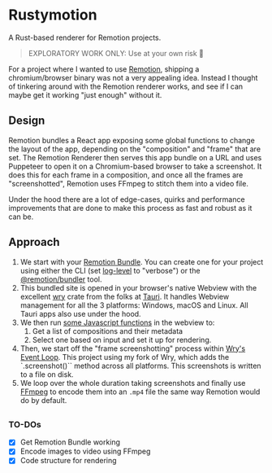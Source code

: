 # Rustymotion

A Rust-based renderer for Remotion projects.

> EXPLORATORY WORK ONLY: Use at your own risk 🚧

For a project where I wanted to use [Remotion](https://www.remotion.dev), shipping a chromium/browser binary was not a very appealing idea. Instead I thought of tinkering around with the Remotion renderer works, and see if I can maybe get it working "just enough" without it.

## Design

Remotion bundles a React app exposing some global functions to change the layout of the app, depending on the "composition" and "frame" that are set. The Remotion Renderer then serves this app bundle on a URL and uses Puppeteer to open it on a Chromium-based browser to take a screenshot. It does this for each frame in a composition, and once all the frames are "screenshotted", Remotion uses FFmpeg to stitch them into a video file.

Under the hood there are a lot of edge-cases, quirks and performance improvements that are done to make this process as fast and robust as it can be.

## Approach

1. We start with your [Remotion Bundle](https://www.remotion.dev/docs/terminology#bundle). You can create one for your project using either the CLI (set [log-level](https://www.remotion.dev/docs/renderer/render-media#loglevel) to "verbose") or the [@remotion/bundler](https://www.remotion.dev/docs/bundler) tool.
2. This bundled site is opened in your browser's native Webview with the excellent [wry](https://github.com/clearlysid/wry) crate from the folks at [Tauri](https://github.com/tauri-apps). It handles Webview management for all the 3 platforms: Windows, macOS and Linux. All Tauri apps also use under the hood.
3. We then run [some Javascript functions](https://github.com/clearlysid/remotion-renderer-rs/blob/main/src/reference.js) in the webview to:
    1. Get a list of compositions and their metadata
    2. Select one based on input and set it up for rendering.
4. Then, we start off the "frame screenshotting" process within [Wry's Event Loop](https://docs.rs/wry/latest/wry/application/event_loop/struct.EventLoop.html). This project using my fork of Wry, which adds the `.screenshot()`` method across all platforms. This screenshots is written to a file on disk.
5. We loop over the whole duration taking screenshots and finally use [FFmpeg](https://ffmpeg.org) to encode them into an `.mp4` file the same way Remotion would do by default.

##

### TO-DOs

-   [x] Get Remotion Bundle working
-   [x] Encode images to video using FFmpeg
-   [x] Code structure for rendering
